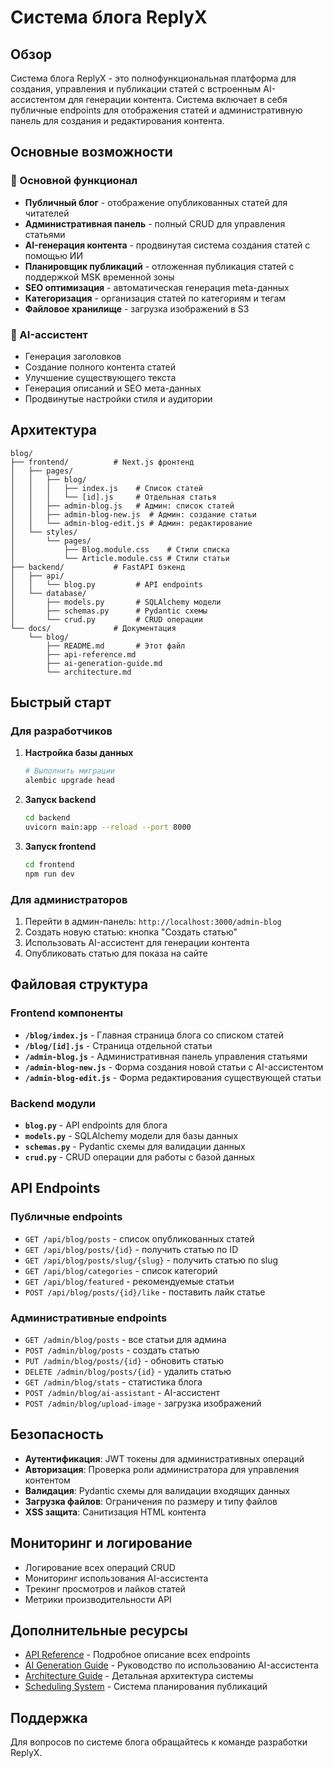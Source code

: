 # Система блога ReplyX

## Обзор

Система блога ReplyX - это полнофункциональная платформа для создания, управления и публикации статей с встроенным AI-ассистентом для генерации контента. Система включает в себя публичные endpoints для отображения статей и административную панель для создания и редактирования контента.

## Основные возможности

### 🚀 Основной функционал
- **Публичный блог** - отображение опубликованных статей для читателей
- **Административная панель** - полный CRUD для управления статьями
- **AI-генерация контента** - продвинутая система создания статей с помощью ИИ
- **Планировщик публикаций** - отложенная публикация статей с поддержкой MSK временной зоны
- **SEO оптимизация** - автоматическая генерация meta-данных
- **Категоризация** - организация статей по категориям и тегам
- **Файловое хранилище** - загрузка изображений в S3

### 🤖 AI-ассистент
- Генерация заголовков
- Создание полного контента статей
- Улучшение существующего текста
- Генерация описаний и SEO мета-данных
- Продвинутые настройки стиля и аудитории

## Архитектура

```
blog/
├── frontend/          # Next.js фронтенд
│   ├── pages/
│   │   ├── blog/
│   │   │   ├── index.js    # Список статей
│   │   │   └── [id].js     # Отдельная статья
│   │   ├── admin-blog.js   # Админ: список статей
│   │   ├── admin-blog-new.js  # Админ: создание статьи
│   │   └── admin-blog-edit.js # Админ: редактирование
│   └── styles/
│       └── pages/
│           ├── Blog.module.css    # Стили списка
│           └── Article.module.css # Стили статьи
├── backend/           # FastAPI бэкенд
│   ├── api/
│   │   └── blog.py         # API endpoints
│   └── database/
│       ├── models.py       # SQLAlchemy модели
│       ├── schemas.py      # Pydantic схемы
│       └── crud.py         # CRUD операции
└── docs/              # Документация
    └── blog/
        ├── README.md       # Этот файл
        ├── api-reference.md
        ├── ai-generation-guide.md
        └── architecture.md
```

## Быстрый старт

### Для разработчиков

1. **Настройка базы данных**
   ```bash
   # Выполнить миграции
   alembic upgrade head
   ```

2. **Запуск backend**
   ```bash
   cd backend
   uvicorn main:app --reload --port 8000
   ```

3. **Запуск frontend**
   ```bash
   cd frontend
   npm run dev
   ```

### Для администраторов

1. Перейти в админ-панель: `http://localhost:3000/admin-blog`
2. Создать новую статью: кнопка "Создать статью"
3. Использовать AI-ассистент для генерации контента
4. Опубликовать статью для показа на сайте

## Файловая структура

### Frontend компоненты

- **`/blog/index.js`** - Главная страница блога со списком статей
- **`/blog/[id].js`** - Страница отдельной статьи
- **`/admin-blog.js`** - Административная панель управления статьями
- **`/admin-blog-new.js`** - Форма создания новой статьи с AI-ассистентом
- **`/admin-blog-edit.js`** - Форма редактирования существующей статьи

### Backend модули

- **`blog.py`** - API endpoints для блога
- **`models.py`** - SQLAlchemy модели для базы данных
- **`schemas.py`** - Pydantic схемы для валидации данных
- **`crud.py`** - CRUD операции для работы с базой данных

## API Endpoints

### Публичные endpoints
- `GET /api/blog/posts` - список опубликованных статей
- `GET /api/blog/posts/{id}` - получить статью по ID
- `GET /api/blog/posts/slug/{slug}` - получить статью по slug
- `GET /api/blog/categories` - список категорий
- `GET /api/blog/featured` - рекомендуемые статьи
- `POST /api/blog/posts/{id}/like` - поставить лайк статье

### Административные endpoints
- `GET /admin/blog/posts` - все статьи для админа
- `POST /admin/blog/posts` - создать статью
- `PUT /admin/blog/posts/{id}` - обновить статью
- `DELETE /admin/blog/posts/{id}` - удалить статью
- `GET /admin/blog/stats` - статистика блога
- `POST /admin/blog/ai-assistant` - AI-ассистент
- `POST /admin/blog/upload-image` - загрузка изображений

## Безопасность

- **Аутентификация**: JWT токены для административных операций
- **Авторизация**: Проверка роли администратора для управления контентом
- **Валидация**: Pydantic схемы для валидации входящих данных
- **Загрузка файлов**: Ограничения по размеру и типу файлов
- **XSS защита**: Санитизация HTML контента

## Мониторинг и логирование

- Логирование всех операций CRUD
- Мониторинг использования AI-ассистента
- Трекинг просмотров и лайков статей
- Метрики производительности API

## Дополнительные ресурсы

- [API Reference](./api-reference.md) - Подробное описание всех endpoints
- [AI Generation Guide](./ai-generation-guide.md) - Руководство по использованию AI-ассистента
- [Architecture Guide](./architecture.md) - Детальная архитектура системы
- [Scheduling System](./scheduling-system.md) - Система планирования публикаций

## Поддержка

Для вопросов по системе блога обращайтесь к команде разработки ReplyX.